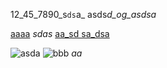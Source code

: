 12_45_7890_s`ds`a_ asds*d_og_asdsa*

[aaaa](bcccb) _sdas_ [aa_sd  sa_dsa](http://asdas.assd.aa) 

![asda](asda) ![bbb](ccc)
_aa_